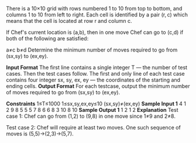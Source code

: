 There is a 10×10 grid with rows numbered 1 to 10 from top to bottom, and columns 1 to 10 from left to right. Each cell is identified by a pair (r, c) which means that the cell is located at row r and column c.

If Chef's current location is (a,b), then in one move Chef can go to (c,d) if both of the following are satisfied:

a≠c
b≠d
Determine the minimum number of moves required to go from (sx,sy) to (ex,ey).

**Input Format**
The first line contains a single integer T — the number of test cases. Then the test cases follow.
The first and only line of each test case contains four integer sx, sy, ex, ey — the coordinates of the starting and ending cells.
**Output Format**
For each testcase, output the minimum number of moves required to go from (sx,sy) to (ex,ey).

**Constraints**
1≤T≤1000
1≤sx,sy,ex,ey≤10
(sx,sy)≠(ex,ey)
**Sample Input 1**
4
1 2 9 8
5 5 5 7
8 6 6 8
3 10 8 10
**Sample Output 1** 
1
2
1
2
**Explanation**
Test case 1: Chef can go from (1,2) to (9,8) in one move since 1≠9 and 2≠8.

Test case 2: Chef will require at least two moves. One such sequence of moves is (5,5)→(2,3)→(5,7).